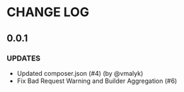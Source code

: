# CHANGE LOG

## 0.0.1

### UPDATES
- Updated composer.json (#4) (by @vmalyk)
- Fix Bad Request Warning and Builder Aggregation (#6)